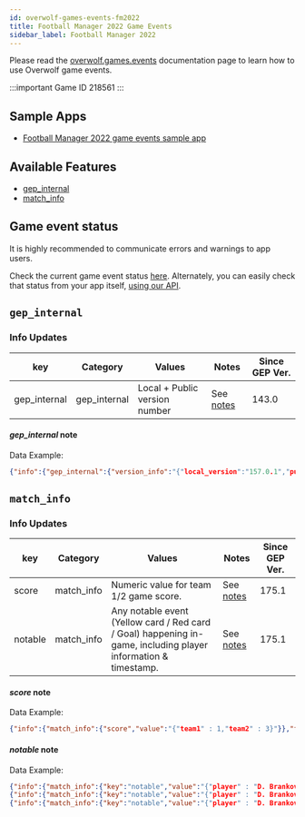 ```yaml
---
id: overwolf-games-events-fm2022
title: Football Manager 2022 Game Events
sidebar_label: Football Manager 2022
---
```


Please read the [overwolf.games.events](overwolf-games-events) documentation page to learn how to use Overwolf game events.

:::important Game ID
218561
:::

## Sample Apps
* [Football Manager 2022 game events sample app](https://github.com/overwolf/events-sample-apps)

## Available Features

* [gep_internal](#gep_internal)
* [match_info](#match_info)

## Game event status

It is highly recommended to communicate errors and warnings to app users. 

Check the current game event status [here](../status/all). Alternately, you can easily check that status from your app itself, [using our API](../topics/howto-check-events-status-from-app).

## `gep_internal`

### Info Updates

key          | Category    | Values                    | Notes                 | Since GEP Ver. |
------------ | ------------| ------------------------- | --------------------- | ------------- | 
gep_internal | gep_internal| Local + Public version number|See [notes](#gep_internal-note)|   143.0       |

#### *gep_internal* note

Data Example:

```json
{"info":{"gep_internal":{"version_info":"{"local_version":"157.0.1","public_version":"157.0.1","is_updated":true}"}},"feature":"gep_internal"}
```

## `match_info`

### Info Updates

key          | Category    | Values                    | Notes                 | Since GEP Ver. |
------------ | ------------| ------------------------- | --------------------- | ------------- | 
score | match_info | Numeric value for team 1/2 game score. |See [notes](#score-note) |   175.1       |
notable | match_info | Any notable event (Yellow card / Red card / Goal) happening in-game, including player information & timestamp. |See [notes](#notable-note) |   175.1       |

#### *score* note

Data Example:

```json
{"info":{"match_info":{"score","value":"{"team1" : 1,"team2" : 3}"}},"feature":"match_info"}
```

#### *notable* note

Data Example:

```json
{"info":{"match_info":{"key":"notable","value":"{"player" : "D. Branković","action" : "YELLOW_CARD","time" : "17'"}"}},"feature":"match_info"}
{"info":{"match_info":{"key":"notable","value":"{"player" : "D. Branković","action" : "YELLOW_CARD","time" : "17'"},{"player" : "M. Jolović","action" : "YELLOW_CARD","time" : "29'"},{"player" : "N. Glišić","action" : "GOAL","time" : "47'"},{"player" : "N. Glišić","action" : "GOAL","time" : "58'"}},"feature":"match_info"}"}
{"info":{"match_info":{"key":"notable","value":"{"player" : "D. Branković","action" : "YELLOW_CARD","time" : "17'"},{"player" : "M. Jolović","action" : "YELLOW_CARD","time" : "29'"},{"player" : "N. Glišić","action" : "ASSIST","time" : "47'"},{"player" : "N. Glišić","action" : "ASSIST","time" : "58'"}},"feature":"match_info"}"}
```
